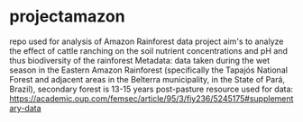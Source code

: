 # projectamazon
repo used for analysis of Amazon Rainforest data
project aim's to analyze the effect of cattle ranching on the soil nutrient concentrations and pH and thus biodiversity of the rainforest
Metadata: data taken during the wet season in the Eastern Amazon Rainforest (specifically the Tapajós National Forest and adjacent areas in the Belterra municipality, in the State of Pará, Brazil), secondary forest is 13-15 years post-pasture
resource used for data: https://academic.oup.com/femsec/article/95/3/fiy236/5245175#supplementary-data
